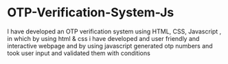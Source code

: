 # OTP-Verification-System-Js
I have developed an OTP verification system using HTML, CSS, Javascript , in which by using html &amp; css i have developed and user friendly and interactive webpage and by using javascript generated otp numbers and took user input and validated them with conditions
